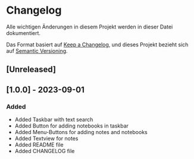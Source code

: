 # Changelog
Alle wichtigen Änderungen in diesem Projekt werden in dieser Datei dokumentiert.

Das Format basiert auf [Keep a Changelog](https://keepachangelog.com/en/1.0.0/),
und dieses Projekt bezieht sich auf [Semantic Versioning](https://semver.org/spec/v2.0.0.html).

## [Unreleased]

## [1.0.0] - 2023-09-01
### Added
- Added Taskbar with text search
- Added Button for adding notebooks in taskbar
- Added Menu-Buttons for adding notes and notebooks
- Added Textview for notes
- Added README file
- Added CHANGELOG file